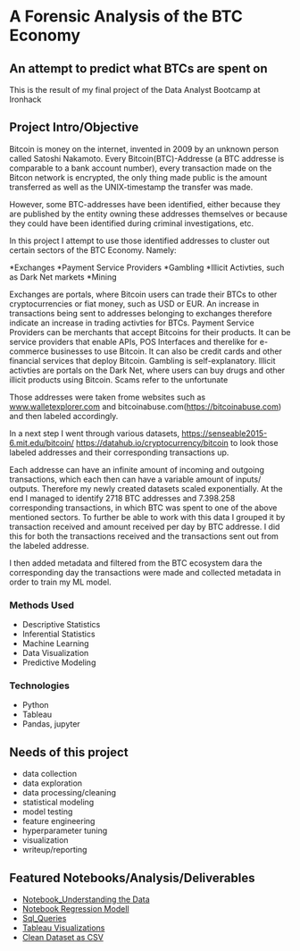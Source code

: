 # A Forensic Analysis of the BTC Economy 
## An attempt to predict what BTCs are spent on
This is the result of my final project of the Data Analyst Bootcamp at Ironhack


## Project Intro/Objective
Bitcoin is money on the internet, invented in 2009 by an unknown person called Satoshi Nakamoto. 
Every Bitcoin(BTC)-Addresse (a BTC addresse is comparable to a bank account number), every transaction made on the Bitcon network is encrypted, the only thing made public is the amount transferred as well as the UNIX-timestamp the transfer was made. 

However, some BTC-addresses have been identified, either because they are published by the entity owning these addresses themselves or because they could have been identified during criminal investigations, etc. 

In this project I attempt to use those identified addresses to cluster out certain sectors of the BTC Economy. Namely:

*Exchanges
*Payment Service Providers
*Gambling
*Illicit Activties, such as Dark Net markets
*Mining

Exchanges are portals, where Bitcoin users can trade their BTCs to other cryptocurrencies or fiat money, such as USD or EUR. An increase in transactions being sent to addresses belonging to exchanges therefore indicate an increase in trading activties for BTCs.
Payment Service Providers can be merchants that accept Bitcoins for their products. It can be service providers that enable APIs, POS Interfaces and therelike for e-commerce businesses to use Bitcoin. It can also be credit cards and other financial services that deploy Bitcoin. 
Gambling is self-explanatory.
Illicit activties are portals on the Dark Net, where users can buy drugs and other illicit products using Bitcoin. 
Scams refer to the unfortunate 

Those addresses were taken frome websites such as www.walletexplorer.com and bitcoinabuse.com(https://bitcoinabuse.com) and then labeled accordingly. 


In a next step I went through various datasets, 
https://senseable2015-6.mit.edu/bitcoin/
https://datahub.io/cryptocurrency/bitcoin
to look those labeled addresses and their corresponding transactions up. 

Each addresse can have an infinite amount of incoming and outgoing transactions, which each then can have a variable amount of inputs/ outputs. Therefore my 
newly created datasets scaled exponentially. At the end I managed to identify 2718 BTC addresses and 7.398.258  corresponding transactions, in which BTC was spent to one of the above mentioned sectors. To further be able to work with this data I grouped it by transaction received and amount received per day by BTC addresse. I did this for both the transactions received and the transactions sent out from the labeled addresse.

I then added metadata and filtered from the BTC ecosystem dara the corresponding day the transactions were made and collected metadata in order to train my ML model.  

### Methods Used
* Descriptive Statistics
* Inferential Statistics
* Machine Learning
* Data Visualization
* Predictive Modeling

### Technologies
* Python
* Tableau
* Pandas, jupyter

## Needs of this project
- data collection
- data exploration
- data processing/cleaning
- statistical modeling
- model testing
- feature engineering
- hyperparameter tuning
- visualization
- writeup/reporting

## Featured Notebooks/Analysis/Deliverables
* [Notebook_Understanding the Data](https://github.com/Lizzl/mid_bootcamp_project_regression-Alice/blob/main/King-County-Housing-Prices_Understanding-the-Data.ipynb)
* [Notebook Regression Modell](https://github.com/Lizzl/mid_bootcamp_project_regression-Alice/blob/main/King-County-Housing-Prices_Linear-Regression-Model_final_Alice.ipynb)
* [Sql_Queries](https://github.com/Lizzl/mid_bootcamp_project_regression-Alice/blob/main/SQL_queries_Alice.sql)
* [Tableau Visualizations](https://public.tableau.com/profile/alice.kohn#!/vizhome/KingCountyHousingPrices_16057394526840/Story1?publish=yes)
* [Clean Dataset as CSV](https://github.com/Lizzl/mid_bootcamp_project_regression-Alice/blob/main/regression_data_clean.csv)


